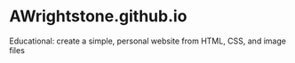 # AWrightstone.github.io
Educational: create a simple, personal website from HTML, CSS, and image files
